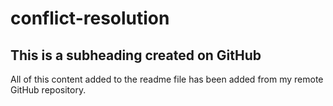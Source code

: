 # conflict-resolution
## This is a subheading created on GitHub

All of this content added to the readme file has been added from my remote GitHub repository.

